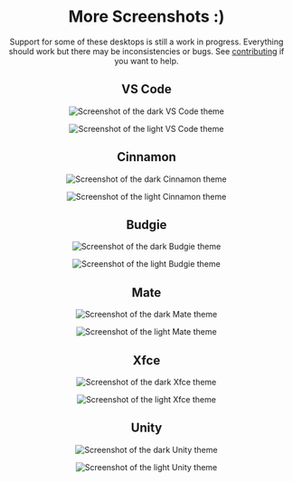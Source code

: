 <div align="center">

# More Screenshots :)

Support for some of these desktops is still a work in progress. Everything should work but there may be inconsistencies or bugs. 
See [contributing](contributing.md) if you want to help.

## VS Code

![Screenshot of the dark VS Code theme](images/vscode-dark.png)

![Screenshot of the light VS Code theme](images/vscode-light.png)

## Cinnamon

![Screenshot of the dark Cinnamon theme](images/cinnamon-dark.png)

![Screenshot of the light Cinnamon theme](images/cinnamon-light.png)

## Budgie

![Screenshot of the dark Budgie theme](images/budgie-dark.png)

![Screenshot of the light Budgie theme](images/budgie-light.png)

## Mate

![Screenshot of the dark Mate theme](images/mate-dark.png)

![Screenshot of the light Mate theme](images/mate-light.png)

## Xfce

![Screenshot of the dark Xfce theme](images/xfce-dark.png)

![Screenshot of the light Xfce theme](images/xfce-light.png)

## Unity

![Screenshot of the dark Unity theme](images/unity-dark.png)

![Screenshot of the light Unity theme](images/unity-light.png)
